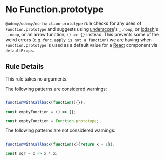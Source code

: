 # No Function.prototype

`@udemy/udemy/no-function-prototype` rule checks for any uses of `Function.prototype` and suggests using
[underscore](https://github.com/jashkenas/underscore)'s `_.noop`, or [lodash](https://github.com/lodash/lodash)'s 
`_.noop`, or an arrow function, `() => {}` instead. This prevents some of the weird errors 
(e.g. `func.apply is not a function`) we are having when `Function.prototype` is used as a default value for 
a [React](https://github.com/facebook/react) component via `defaultProps`.

## Rule Details

This rule takes no arguments.

The following patterns are considered warnings:

```js

functionWithCallback(function(){});

const emptyFunction = () => {};

const emptyFunction = Function.prototype;

```

The following patterns are not considered warnings:

```js

functionWithCallback(function(x){return x + 1});

const sqr = x => x * x;
 
```
